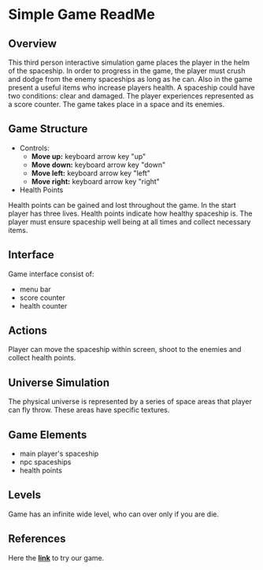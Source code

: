 # Simple Game ReadMe




## Overview
This third person interactive simulation game places the player in the helm of the spaceship.
In order to progress in the game, the player must crush and dodge from the enemy spaceships as long as he can. Also in the game present a useful items who increase players health. A spaceship could have two conditions: clear and damaged.
The player experiences represented as a score counter.
The game takes place in a space and its enemies.
## Game Structure
* Controls:
  * **Move up:**    keyboard arrow key "up"
  * **Move down:**  keyboard arrow key "down"
  * **Move left:**  keyboard arrow key "left"
  * **Move right:** keyboard arrow key "right"
* Health Points

Health points can be gained and lost throughout the game.  In the start player has three lives. Health points indicate how healthy
spaceship is. The player must ensure spaceship well being at all times and collect necessary items.

## Interface
Game interface consist of:
* menu bar
* score counter
* health counter

## Actions
Player can move the spaceship within screen, shoot to the enemies and collect health points.
## Universe Simulation
The physical universe is represented by a series of space areas that player can fly throw. These
areas have specific textures.
## Game Elements
* main player's spaceship
* npc spaceships
* health points
## Levels
Game has an infinite wide level, who can over only if you are die.
## References

Here the **[link](https://xeontem.github.io/KungFu-Crane-game-team/)** to try our game.
